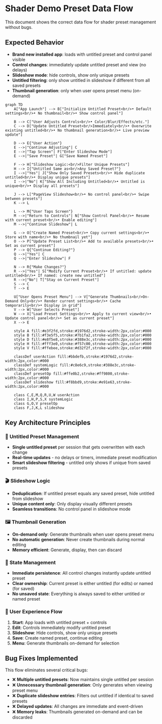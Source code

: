 # Shader Demo Preset Data Flow

This document shows the correct data flow for shader preset management without bugs.

## Expected Behavior

- **Brand new installed app**: loads with untitled preset and control panel visible
- **Control changes**: immediately update untitled preset and view (no delays)
- **Slideshow mode**: hide controls, show only unique presets
- **Untitled filtering**: only show untitled in slideshow if different from all saved presets
- **Thumbnail generation**: only when user opens preset menu (on-demand)

```mermaid
graph TD
    A["App Launch"] --> B["Initialize Untitled Preset<br/>• Default settings<br/>• No thumbnail<br/>• Show control panel"]
    
    B --> C["User Adjusts Controls<br/>• Color/Blur/Effects/etc."]
    C --> D["Update Untitled Preset<br/>Immediately<br/>• Overwrite existing untitled<br/>• No thumbnail generation<br/>• Live preview update"]
    
    D --> E{"User Action"}
    E -->|"Continue Adjusting"| C
    E -->|"Tap Screen"| F["Enter Slideshow Mode"]
    E -->|"Save Preset"| G["Save Named Preset"]
    
    F --> H["Slideshow Logic:<br/>Filter Unique Presets"]
    H --> I{"Untitled Same as<br/>Any Saved Preset?"}
    I -->|"Yes"| J["Show Only Saved Presets<br/>• Hide duplicate untitled<br/>• Display unique presets"]
    I -->|"No"| K["Show All Including Untitled<br/>• Untitled is unique<br/>• Display all presets"]
    
    J --> L["PageView Slideshow<br/>• No control panel<br/>• Swipe between presets"]
    K --> L
    
    L --> M{"User Taps Screen"}
    M -->|"Return to Controls"| N["Show Control Panel<br/>• Resume with current preset<br/>• Enable editing"]
    M -->|"Continue Slideshow"| L
    
    G --> O["Create Named Preset<br/>• Copy current settings<br/>• Store with name<br/>• No thumbnail yet"]
    O --> P["Update Preset List<br/>• Add to available presets<br/>• Set as current preset"]
    P --> Q{"Continue Editing?"}
    Q -->|"Yes"| C
    Q -->|"Enter Slideshow"| F
    
    N --> R{"Make Changes?"}
    R -->|"Yes"| S["Modify Current Preset<br/>• If untitled: update untitled<br/>• If named: create new untitled"]
    R -->|"No"| T["Stay on Current Preset"]
    S --> C
    T --> E
    
    U["User Opens Preset Menu"] --> V["Generate Thumbnails<br/>On-Demand Only<br/>• Render current settings<br/>• Cache temporarily<br/>• Display in grid"]
    V --> W["User Selects Preset"] 
    W --> X["Load Preset Settings<br/>• Apply to current view<br/>• Update control panel<br/>• Set as current preset"]
    X --> E
    
    style A fill:#e3f2fd,stroke:#1976d2,stroke-width:2px,color:#000
    style B fill:#f3e5f5,stroke:#7b1fa2,stroke-width:2px,color:#000
    style D fill:#e8f5e8,stroke:#388e3c,stroke-width:2px,color:#000
    style H fill:#fff3e0,stroke:#f57c00,stroke-width:2px,color:#000
    style V fill:#ffebee,stroke:#d32f2f,stroke-width:2px,color:#000
    
    classDef userAction fill:#bbdefb,stroke:#1976d2,stroke-width:2px,color:#000
    classDef systemLogic fill:#c8e6c9,stroke:#388e3c,stroke-width:2px,color:#000
    classDef presetOp fill:#ffe0b2,stroke:#ff9800,stroke-width:2px,color:#000
    classDef slideshow fill:#f8bbd9,stroke:#e91e63,stroke-width:2px,color:#000
    
    class C,E,M,Q,R,U,W userAction
    class I,H,P,S,X systemLogic
    class G,O,V presetOp
    class F,J,K,L slideshow
```

## Key Architecture Principles

### 🎯 **Untitled Preset Management**
- **Single untitled preset** per session that gets overwritten with each change
- **Real-time updates** - no delays or timers, immediate preset modification
- **Smart slideshow filtering** - untitled only shows if unique from saved presets

### 🎬 **Slideshow Logic** 
- **Deduplication**: If untitled preset equals any saved preset, hide untitled from slideshow
- **Unique content only**: Only display visually different presets
- **Seamless transitions**: No control panel in slideshow mode

### 🖼️ **Thumbnail Generation**
- **On-demand only**: Generate thumbnails when user opens preset menu
- **No automatic generation**: Never create thumbnails during normal editing
- **Memory efficient**: Generate, display, then can discard

### 💾 **State Management**
- **Immediate persistence**: All control changes instantly update untitled preset
- **Clear ownership**: Current preset is either untitled (for edits) or named (for saved)
- **No unsaved state**: Everything is always saved to either untitled or named preset

### 👤 **User Experience Flow**
1. **Start**: App loads with untitled preset + controls
2. **Edit**: Controls immediately modify untitled preset
3. **Slideshow**: Hide controls, show only unique presets  
4. **Save**: Create named preset, continue editing
5. **Menu**: Generate thumbnails on-demand for selection

## Bug Fixes Implemented

This flow eliminates several critical bugs:
- ❌ **Multiple untitled presets**: Now maintains single untitled per session
- ❌ **Unnecessary thumbnail generation**: Only generates when viewing preset menu
- ❌ **Duplicate slideshow entries**: Filters out untitled if identical to saved presets
- ❌ **Delayed updates**: All changes are immediate and event-driven
- ❌ **Memory leaks**: Thumbnails generated on-demand and can be discarded 